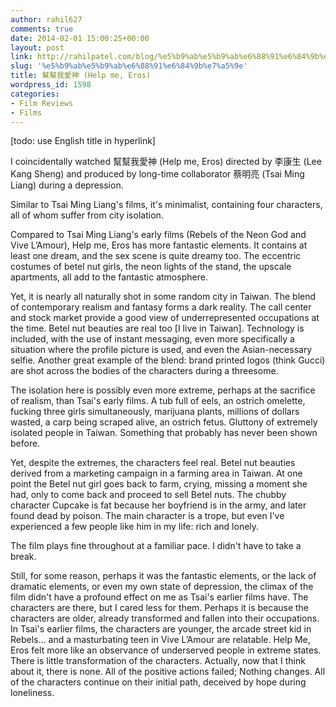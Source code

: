 ```yaml
---
author: rahil627
comments: true
date: 2014-02-01 15:00:25+00:00
layout: post
link: http://rahilpatel.com/blog/%e5%b9%ab%e5%b9%ab%e6%88%91%e6%84%9b%e7%a5%9e/
slug: '%e5%b9%ab%e5%b9%ab%e6%88%91%e6%84%9b%e7%a5%9e'
title: 幫幫我愛神 (Help me, Eros)
wordpress_id: 1598
categories:
- Film Reviews
- Films
---
```


[todo: use English title in hyperlink]

I coincidentally watched 幫幫我愛神 (Help me, Eros) directed by 李康生 (Lee Kang Sheng) and produced by long-time collaborator 蔡明亮 (Tsai Ming Liang) during a depression.

Similar to Tsai Ming Liang's films, it's minimalist, containing four characters, all of whom suffer from city isolation.

Compared to Tsai Ming Liang's early films (Rebels of the Neon God and Vive L’Amour), Help me, Eros has more fantastic elements. It contains at least one dream, and the sex scene is quite dreamy too. The eccentric costumes of betel nut girls, the neon lights of the stand, the upscale apartments, all add to the fantastic atmosphere.

Yet, it is nearly all naturally shot in some random city in Taiwan. The blend of contemporary realism and fantasy forms a dark reality. The call center and stock market provide a good view of underrepresented occupations at the time. Betel nut beauties are real too [I live in Taiwan]. Technology is included, with the use of instant messaging, even more specifically a situation where the profile picture is used, and even the Asian-necessary selfie. Another great example of the blend: brand printed logos (think Gucci) are shot across the bodies of the characters during a threesome.

The isolation here is possibly even more extreme, perhaps at the sacrifice of realism, than Tsai's early films. A tub full of eels, an ostrich omelette, fucking three girls simultaneously, marijuana plants, millions of dollars wasted, a carp being scraped alive, an ostrich fetus. Gluttony of extremely isolated people in Taiwan. Something that probably has never been shown before.

Yet, despite the extremes, the characters feel real. Betel nut beauties derived from a marketing campaign in a farming area in Taiwan. At one point the Betel nut girl goes back to farm, crying, missing a moment she had, only to come back and proceed to sell Betel nuts. The chubby character Cupcake is fat because her boyfriend is in the army, and later found dead by poison. The main character is a trope, but even I've experienced a few people like him in my life: rich and lonely.

The film plays fine throughout at a familiar pace. I didn't have to take a break.

Still, for some reason, perhaps it was the fantastic elements, or the lack of dramatic elements, or even my own state of depression, the climax of the film didn't have a profound effect on me as Tsai's earlier films have. The characters are there, but I cared less for them. Perhaps it is because the characters are older, already transformed and fallen into their occupations. In Tsai's earlier films, the characters are younger, the arcade street kid in Rebels... and a masturbating teen in Vive L’Amour are relatable. Help Me, Eros felt more like an observance of underserved people in extreme states. There is little transformation of the characters. Actually, now that I think about it, there is none. All of the positive actions failed; Nothing changes. All of the characters continue on their initial path, deceived by hope during loneliness.
